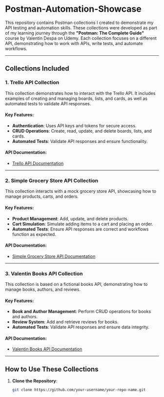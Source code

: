 # Postman-Automation-Showcase

This repository contains Postman collections I created to demonstrate my API testing and automation skills. These collections were developed as part of my learning journey through the **"Postman: The Complete Guide"** course by Valentin Despa on Udemy. Each collection focuses on a different API, demonstrating how to work with APIs, write tests, and automate workflows.

---

## Collections Included

### 1. **Trello API Collection**
This collection demonstrates how to interact with the Trello API. It includes examples of creating and managing boards, lists, and cards, as well as automated tests to validate API responses.

#### Key Features:
- **Authentication**: Uses API keys and tokens for secure access.
- **CRUD Operations**: Create, read, update, and delete boards, lists, and cards.
- **Automated Tests**: Validate API responses and ensure functionality.

#### API Documentation:
- [Trello API Documentation](https://developer.atlassian.com/cloud/trello/rest/api-group-actions/)

---

### 2. **Simple Grocery Store API Collection**
This collection interacts with a mock grocery store API, showcasing how to manage products, carts, and orders.

#### Key Features:
- **Product Management**: Add, update, and delete products.
- **Cart Simulation**: Simulate adding items to a cart and placing an order.
- **Automated Tests**: Ensure API responses are correct and workflows function as expected.

#### API Documentation:
- [Simple Grocery Store API Documentation](https://github.com/your-username/your-repo-name/blob/main/docs/simple-grocery-store-api.md)

---

### 3. **Valentin Books API Collection**
This collection is based on a fictional books API, demonstrating how to manage books, authors, and reviews.

#### Key Features:
- **Book and Author Management**: Perform CRUD operations for books and authors.
- **Review System**: Add and retrieve reviews for books.
- **Automated Tests**: Validate API responses and ensure data integrity.

#### API Documentation:
- [Valentin Books API Documentation](https://github.com/your-username/your-repo-name/blob/main/docs/valentin-books-api.md)

---

## How to Use These Collections

1. **Clone the Repository**:
   ```bash
   git clone https://github.com/your-username/your-repo-name.git
